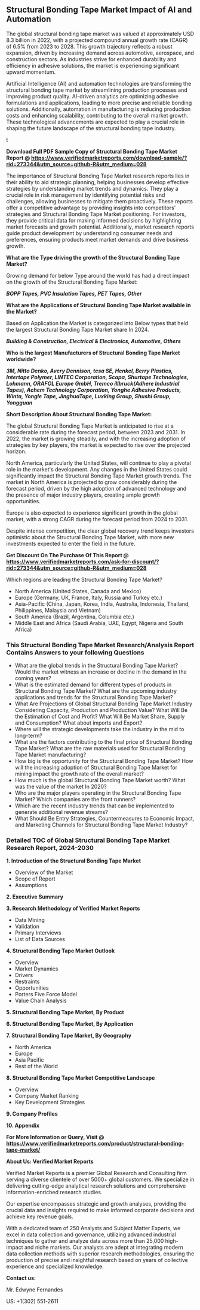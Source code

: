 <h2>Structural Bonding Tape Market Impact of AI and Automation</h2><p>The global structural bonding tape market was valued at approximately USD 8.3 billion in 2022, with a projected compound annual growth rate (CAGR) of 6.5% from 2023 to 2028. This growth trajectory reflects a robust expansion, driven by increasing demand across automotive, aerospace, and construction sectors. As industries strive for enhanced durability and efficiency in adhesive solutions, the market is experiencing significant upward momentum.</p><p>Artificial Intelligence (AI) and automation technologies are transforming the structural bonding tape market by streamlining production processes and improving product quality. AI-driven analytics are optimizing adhesive formulations and applications, leading to more precise and reliable bonding solutions. Additionally, automation in manufacturing is reducing production costs and enhancing scalability, contributing to the overall market growth. These technological advancements are expected to play a crucial role in shaping the future landscape of the structural bonding tape industry.</p>t</p><p id="" class=""><strong>Download Full PDF Sample Copy of Structural Bonding Tape Market Report @ <a href="https://www.verifiedmarketreports.com/download-sample/?rid=273344&utm_source=github-R&utm_medium=028" target="_blank">https://www.verifiedmarketreports.com/download-sample/?rid=273344&utm_source=github-R&utm_medium=028</a></strong></p><p>The importance of&nbsp;Structural Bonding Tape Market research reports lies in their ability to aid strategic planning, helping businesses develop effective strategies by understanding market trends and dynamics. They play a crucial role in risk management by identifying potential risks and challenges, allowing businesses to mitigate them proactively. These reports offer a competitive advantage by providing insights into competitors' strategies and Structural Bonding Tape Market positioning. For investors, they provide critical data for making informed decisions by highlighting market forecasts and growth potential. Additionally, market research reports guide product development by understanding consumer needs and preferences, ensuring products meet market demands and drive business growth.</p><p><strong>What are the&nbsp;Type driving the growth of the Structural Bonding Tape Market?</strong></p><p id="" class="">Growing demand for below Type around the world has had a direct impact on the growth of the Structural Bonding Tape Market:</p><em><strong>BOPP Tapes, PVC Insulation Tapes, PET Tapes, Other</strong></em></p><strong>What are the&nbsp;Applications&nbsp;of Structural Bonding Tape Market available in the Market?</strong></p><p id="" class="">Based on Application the Market is categorized into Below types that held the largest Structural Bonding Tape Market share In 2024.</p><em><strong>Building & Construction, Electrical & Electronics, Automotive, Others</strong></em></p><strong>Who is the largest Manufacturers of Structural Bonding Tape Market worldwide?</strong></p><p><em><strong>3M, Nitto Denko, Avery Dennison, tesa SE, Henkel, Berry Plastics, Intertape Polymer, LINTEC Corporation, Scapa, Shurtape Technologies, Lohmann, ORAFOL Europe GmbH, Tremco illbruck(Adhere Industrial Tapes), Achem Technology Corporation, Yonghe Adhesive Products, Winta, Yongle Tape, JinghuaTape, Luxking Group, Shushi Group, Yongguan</strong></em></p><p id="" class=""><strong>Short Description About Structural Bonding Tape Market:</strong></p><p>The global Structural Bonding Tape Market is anticipated to rise at a considerable rate during the forecast period, between 2023 and 2031. In 2022, the market is growing steadily, and with the increasing adoption of strategies by key players, the market is expected to rise over the projected horizon.</p><p>North America, particularly the United States, will continue to play a pivotal role in the market's development. Any changes in the United States could significantly impact the Structural Bonding Tape Market growth trends. The market in North America is projected to grow considerably during the forecast period, driven by the high adoption of advanced technology and the presence of major industry players, creating ample growth opportunities.</p><p>Europe is also expected to experience significant growth in the global market, with a strong CAGR during the forecast period from 2024 to 2031.</p><p>Despite intense competition, the clear global recovery trend keeps investors optimistic about the Structural Bonding Tape Market, with more new investments expected to enter the field in the future.</p><p id="" class=""><strong>Get Discount On The Purchase Of This Report @ <a href="https://www.verifiedmarketreports.com/ask-for-discount/?rid=273344&utm_source=github-R&utm_medium=028" target="_blank">https://www.verifiedmarketreports.com/ask-for-discount/?rid=273344&utm_source=github-R&utm_medium=028</a></strong></p>Which regions are leading the Structural Bonding Tape Market?</p><ul><li>North America (United States, Canada and Mexico)</li><li>Europe (Germany, UK, France, Italy, Russia and Turkey etc.)</li><li>Asia-Pacific (China, Japan, Korea, India, Australia, Indonesia, Thailand, Philippines, Malaysia and Vietnam)</li><li>South America (Brazil, Argentina, Columbia etc.)</li><li>Middle East and Africa (Saudi Arabia, UAE, Egypt, Nigeria and South Africa)</li></ul><h3 id="" class="">This Structural Bonding Tape Market Research/Analysis Report Contains Answers to your following Questions</h3><ul><li>What are the global trends in the Structural Bonding Tape Market? Would the market witness an increase or decline in the demand in the coming years?</li><li>What is the estimated demand for different types of products in Structural Bonding Tape Market? What are the upcoming industry applications and trends for the Structural Bonding Tape Market?</li><li>What Are Projections of Global Structural Bonding Tape Market Industry Considering Capacity, Production and Production Value? What Will Be the Estimation of Cost and Profit? What Will Be Market Share, Supply and Consumption? What about imports and Export?</li><li>Where will the strategic developments take the industry in the mid to long-term?</li><li>What are the factors contributing to the final price of Structural Bonding Tape Market? What are the raw materials used for Structural Bonding Tape Market manufacturing?</li><li>How big is the opportunity for the Structural Bonding Tape Market? How will the increasing adoption of Structural Bonding Tape Market for mining impact the growth rate of the overall market?</li><li>How much is the global Structural Bonding Tape Market worth? What was the value of the market In 2020?</li><li>Who are the major players operating in the Structural Bonding Tape Market? Which companies are the front runners?</li><li>Which are the recent industry trends that can be implemented to generate additional revenue streams?</li><li>What Should Be Entry Strategies, Countermeasures to Economic Impact, and Marketing Channels for Structural Bonding Tape Market Industry?</li></ul><h3 id="" class="">Detailed TOC of Global Structural Bonding Tape Market Research Report, 2024-2030</h3><p id="" class=""><strong>1. Introduction of the Structural Bonding Tape Market</strong></p><ul><li>Overview of the Market</li><li>Scope of Report</li><li>Assumptions</li></ul><p id="" class=""><strong>2. Executive Summary</strong></p><p id="" class=""><strong>3. Research Methodology of Verified Market Reports</strong></p><ul><li>Data Mining</li><li>Validation</li><li>Primary Interviews</li><li>List of Data Sources</li></ul><p id="" class=""><strong>4. Structural Bonding Tape Market Outlook</strong></p><ul><li>Overview</li><li>Market Dynamics</li><li>Drivers</li><li>Restraints</li><li>Opportunities</li><li>Porters Five Force Model</li><li>Value Chain Analysis</li></ul><p id="" class=""><strong>5. Structural Bonding Tape Market, By Product</strong></p><p id="" class=""><strong>6. Structural Bonding Tape Market, By Application</strong></p><p id="" class=""><strong>7. Structural Bonding Tape Market, By Geography</strong></p><ul><li>North America</li><li>Europe</li><li>Asia Pacific</li><li>Rest of the World</li></ul><p id="" class=""><strong>8. Structural Bonding Tape Market Competitive Landscape</strong></p><ul><li>Overview</li><li>Company Market Ranking</li><li>Key Development Strategies</li></ul><p id="" class=""><strong>9. Company Profiles</strong></p><p id="" class=""><strong>10. Appendix</strong></p><p id="" class=""><strong>For More Information or Query, Visit @ <a href="https://www.verifiedmarketreports.com/product/structural-bonding-tape-market/" target="_blank">https://www.verifiedmarketreports.com/product/structural-bonding-tape-market/</a></strong></p><p id="" class=""><strong>About Us: Verified Market Reports</strong></p><p id="" class="">Verified Market Reports is a premier Global Research and Consulting firm serving a diverse clientele of over 5000+ global customers. We specialize in delivering cutting-edge analytical research solutions and comprehensive information-enriched research studies.</p><p id="" class="">Our expertise encompasses strategic and growth analyses, providing the crucial data and insights required to make informed corporate decisions and achieve key revenue goals.</p><p id="" class="">With a dedicated team of 250 Analysts and Subject Matter Experts, we excel in data collection and governance, utilizing advanced industrial techniques to gather and analyze data across more than 25,000 high-impact and niche markets. Our analysts are adept at integrating modern data collection methods with superior research methodologies, ensuring the production of precise and insightful research based on years of collective experience and specialized knowledge.</p><p id="" class=""><strong>Contact us:</strong></p><p id="" class="">Mr. Edwyne Fernandes</p><p id="" class="">US: +1(302) 551-2611</p>